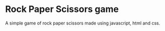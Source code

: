 # Rock Paper Scissors game

A simple game of rock paper scissors made using javascript, html and css.
